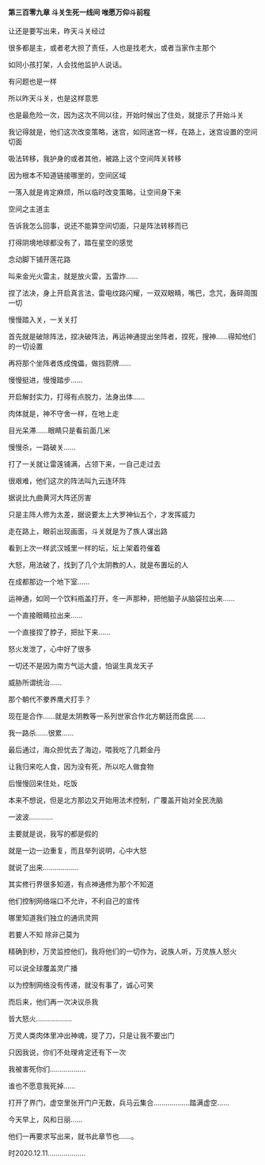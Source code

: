 #### 第三百零九章 斗关生死一线间 唯愿万仰斗前程

让还是要写出来，昨天斗关经过

很多都是主，或者老大担了责任，人也是找老大，或者当家作主那个

如同小孩打架，人会找他监护人说话。

有问题也是一样

所以昨天斗关，也是这样意思

也是最危险一次，因为这次不同以往，开始时候出了住处，就提示了开始斗关

我记得就是，他们这次改变策略，迷宫，如同迷宫一样，在路上，迷宫设置的空间切面

吸法转移，我护身的或者其他，被路上这个空间阵关转移

因为根本不知道链接哪里的，空间区域

一落入就是肯定麻烦，所以临时改变策略，让空间身下来

空间之主道主

告诉我怎么回事，说还不能算空间切面，只是阵法转移而已

打得阴境地球都没有了，踏在星空的感觉

念动脚下铺开莲花路

叫来金光火雷主，就是放火雷，五雷炸……

捏了法决，身上开启真言法，雷电纹路闪耀，一双双眼睛，嘴巴，念咒，轰碎周围一切

慢慢踏入关，一关关打

首先就是破除阵法，捏决破阵法，再运神通提出坐阵者，捏死，搜神……得知他们的一切设置

再将那个坐阵者炼成傀儡，做挡箭牌……

慢慢挺进，慢慢踏步……

开启解封实力，打得有点脱力，法身出体……

肉体就是，神不守舍一样，在地上走

目光呆滞……眼睛只是看前面几米

慢慢杀，一路破关……

打了一关就让雷莲铺满，占领下来，一自己走过去

很艰难，他们这次的阵法叫九云连环阵

据说比九曲黄河大阵还厉害

只是主阵人修为太差，据说要太上大罗神仙五个，才发挥威力

走在路上，眼前出现画面，斗关就是为了族人谋出路

看到上次一样武汉城里一样的坛，坛上架着符催着

大怒，用法破了，找到了几个太阴教的人，就是布置坛的人

在成都那边一个地下室……

运神通，如同一个饮料瓶盖打开，冬一声那种，把他脑子从脑袋拉出来……

一个直接眼睛拉出来……

一个直接捏了脖子，把扯下来……

怒火发泄了，心中好了很多

一切还不是因为南方气运大盛，怕诞生真龙天子

威胁所谓统治……

那个朝代不豢养鹰犬打手？

现在是合作……就是太阴教等一系列世家合作北方朝廷而盘民……

我一路杀……很累……

最后通过，海众担忧去了海边，喂我吃了几颗金丹

让我归来吃人食，因为没有死，所以吃人做食物

后慢慢回来住处，吃饭

本来不想说，但是北方那边又开始用法术控制，广覆盖开始对全民洗脑

一波波…………

主要就是说，我写的都是假的

就是一边一边重复，而且举列说明，心中大怒


就说了出来………………

其实修行界很多知道，有点神通修为那个不知道

他们控制网络端口不允许，不利自己的宣传

哪里知道我们独立的通讯灵网

若要人不知 除非己莫为

精确到秒，万灵监控他们，我将他们的一切作为，说族人听，万灵族人怒火

可以说全球覆盖灵广播

以为控制网络没有传递，就没有事了，诚心可笑

而后来，他们再一次决议杀我

皆大怒火………………


万灵人类肉体里冲出神魂，提了刀，只是让我不要出门

只因我说，你们不处理肯定还有下一次

我被害死你们………………


谁也不愿意我死掉……


打开了界门，虚空里张开门户无数，兵马云集合………………踏满虚空……

今天早上，风和日丽……

他们一再要求写出来，就书此章节也……。

时2020.12.11.………………

